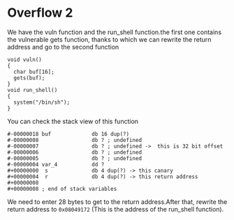 # Overflow 2
We have the vuln function and the run_shell function.the first one contains the vulnerable gets function, thanks to which we can rewrite the return address and go to the second function
```
void vuln()
{
  char buf[16]; 
  gets(buf);
}
void run_shell()
{
  system("/bin/sh");
}
```
You can check the stack view of this function
```
#-00000018 buf             db 16 dup(?)
#-00000008                 db ? ; undefined
#-00000007                 db ? ; undefined ->  this is 32 bit offset
#-00000006                 db ? ; undefined
#-00000005                 db ? ; undefined
#-00000004 var_4           dd ?
#+00000000  s              db 4 dup(?) -> this canary
#+00000004  r              db 4 dup(?) -> this return address
#+00000008
#+00000008 ; end of stack variables
```
We need to enter 28 bytes to get to the return address.After that, rewrite the return address to `0x08049172` (This is the address of the run_shell function).